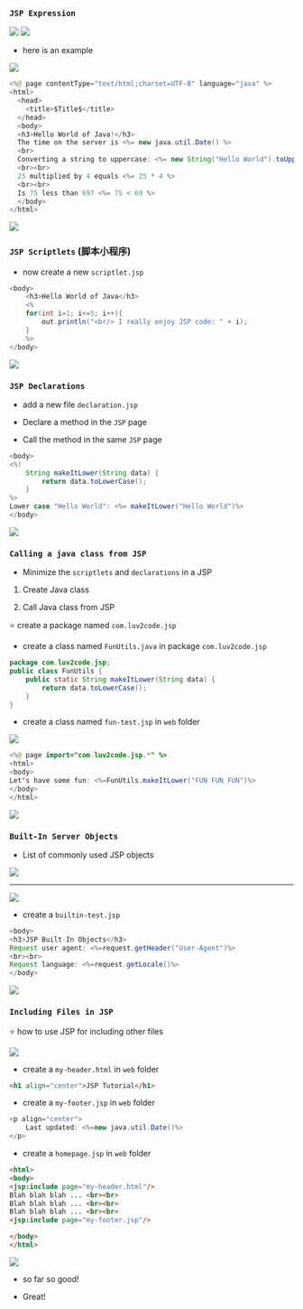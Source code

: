 ### `JSP Expression`

![](img/2019-08-25-03-27-13.png)
![](img/2019-08-25-03-28-02.png)

- here is an example

![](img/2019-08-25-03-30-02.png)


```java
<%@ page contentType="text/html;charset=UTF-8" language="java" %>
<html>
  <head>
    <title>$Title$</title>
  </head>
  <body>
  <h3>Hello World of Java!</h3>
  The time on the server is <%= new java.util.Date() %>
  <br>
  Converting a string to uppercase: <%= new String("Hello World").toUpperCase() %>
  <br><br>
  25 multiplied by 4 equals <%= 25 * 4 %>
  <br><br>
  Is 75 less than 69? <%= 75 < 69 %>
  </body>
</html>
```

![](img/2019-08-25-04-53-04.png)


### `JSP Scriptlets` (脚本小程序)

- now create a new `scriptlet.jsp`

```java
<body>
    <h3>Hello World of Java</h3>
    <%
    for(int i=1; i<=5; i++){
        out.println("<br/> I really enjoy JSP code: " + i);
    }    
    %>
</body>
```

![](img/2019-08-25-05-06-40.png)



### `JSP Declarations`

- add a new file `declaration.jsp`

- Declare a method in the `JSP` page

- Call the method in the same `JSP` page

```java
<body>
<%!
    String makeItLower(String data) {
        return data.toLowerCase();
    }
%>
Lower case "Hello World": <%= makeItLower("Hello World")%>
</body>
```

![](img/2019-08-25-05-16-05.png)

### `Calling a java class from JSP`

- Minimize the `scriptlets` and `declarations` in a JSP

1. Create Java class

2. Call Java class from JSP

:star: create a package named `com.luv2code.jsp`

- create a class named `FunUtils.java` in package `com.luv2code.jsp` 

```java
package com.luv2code.jsp;
public class FunUtils {
    public static String makeItLower(String data) {
        return data.toLowerCase();
    }
}
```
- create a class named `fun-test.jsp` in `web` folder

![](img/2019-08-25-05-30-58.png)

```java
<%@ page import="com.luv2code.jsp.*" %>
<html>
<body>
Let's have some fun: <%=FunUtils.makeItLower("FUN FUN FUN")%>
</body>
</html>
```

![](img/2019-08-25-05-36-03.png)


### `Built-In Server Objects`

- List of commonly used JSP objects

![](img/2019-08-25-05-40-28.png)

---

![](img/2019-08-25-05-42-15.png)


- create a `builtin-test.jsp`

```java
<body>
<h3>JSP Built-In Objects</h3>
Request user agent: <%=request.getHeader("User-Agent")%>
<br><br>
Request language: <%=request.getLocale()%>
</body>
```

![](img/2019-08-25-05-50-21.png)




### `Including Files in JSP`

:star: how to use JSP for including other files 

![](img/2019-08-25-05-57-26.png)

- create a `my-header.html` in `web` folder
  
```html
<h1 align="center">JSP Tutorial</h1>
```

- create a `my-footer.jsp` in `web` folder


```java
<p align="center">
    Last updated: <%=new java.util.Date()%>
</p>
```

- create a `homepage.jsp` in `web` folder


```html
<html>
<body>
<jsp:include page="my-header.html"/>
Blah blah blah ... <br><br>
Blah blah blah ... <br><br>
Blah blah blah ... <br><br>
<jsp:include page="my-footer.jsp"/>

</body>
</html>
```

![](img/2019-08-25-06-10-15.png)

- so far so good!

- Great!

